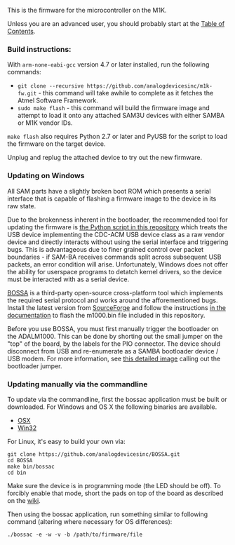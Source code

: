 This is the firmware for the microcontroller on the M1K.

Unless you are an advanced user, you should probably start at the [Table of
Contents](https://wiki.analog.com/university/tools/m1k).

### Build instructions:

With `arm-none-eabi-gcc` version 4.7 or later installed, run the following
commands:

* `git clone --recursive https://github.com/analogdevicesinc/m1k-fw.git` - this
  command will take awhile to complete as it fetches the Atmel Software
  Framework.
* `sudo make flash` - this command will build the firmware image and attempt to
  load it onto any attached SAM3U devices with either SAMBA or M1K vendor IDs.

`make flash` also requires Python 2.7 or later and PyUSB for the script to load
the firmware on the target device.

Unplug and replug the attached device to try out the new firmware.

### Updating on Windows

All SAM parts have a slightly broken boot ROM which presents a serial interface
that is capable of flashing a firmware image to the device in its raw state.

Due to the brokenness inherent in the bootloader, the recommended tool for
updating the firmware is [the Python script in this
repository](./scripts/sam-ba.py) which treats the USB device implementing the
CDC-ACM USB device class as a raw vendor device and directly interacts without
using the serial interface and triggering bugs. This is advantageous due to
finer grained control over packet boundaries - if SAM-BA receives commands
split across subsequent USB packets, an error condition will arise.
Unfortunately, Windows does not offer the ability for userspace programs to
detatch kernel drivers, so the device must be interacted with as a serial
device.

[BOSSA](www.shumatech.com/web/products/bossa) is a third-party open-source
cross-platform tool which implements the required serial protocol and works
around the afforementioned bugs. Install the latest version from
[SourceForge](http://sourceforge.net/projects/b-o-s-s-a/files/) and follow the
instructions [in the
documentation](http://www.shumatech.com/web/products/bossa) to flash the
m1000.bin file included in this repository.

Before you use BOSSA, you must first manually trigger the bootloader on the
ADALM1000. This can be done by shorting out the small jumper on the "top" of
the board, by the labels for the PIO connector. The device should disconnect
from USB and re-enumerate as a SAMBA bootloader device / USB modem. For more
information, see [this detailed image](http://imgur.com/tOdcnSb) calling out
the bootloader jumper.

### Updating manually via the commandline

To update via the commandline, first the bossac application must be built or
downloaded. For Windows and OS X the following binaries are available.

* [OSX](http://bossaosx.s3-website-us-west-2.amazonaws.com/bossac)
* [Win32](https://ci.appveyor.com/project/analogdevicesinc/bossa/build/artifacts)

For Linux, it's easy to build your own via:

	git clone https://github.com/analogdevicesinc/BOSSA.git
	cd BOSSA
	make bin/bossac
	cd bin

Make sure the device is in programming mode (the LED should be off). To
forcibly enable that mode, short the pads on top of the board as described on
the [wiki](https://wiki.analog.com/university/tools/m1k-firmware-upgrade#manual_update).

Then using the bossac application, run something similar to following command
(altering where necessary for OS differences):

	./bossac -e -w -v -b /path/to/firmware/file
